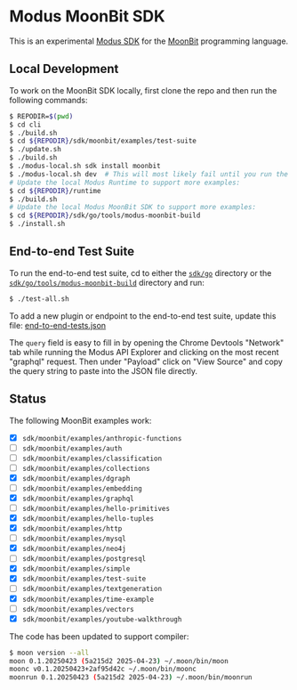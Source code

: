 # Modus MoonBit SDK

This is an experimental [Modus SDK] for the [MoonBit] programming language.

[Modus SDK]: https://github.com/gmlewis/modus
[MoonBit]: https://www.moonbitlang.com/

## Local Development

To work on the MoonBit SDK locally, first clone the repo and then run the following commands:

```bash
$ REPODIR=$(pwd)
$ cd cli
$ ./build.sh
$ cd ${REPODIR}/sdk/moonbit/examples/test-suite
$ ./update.sh
$ ./build.sh
$ ./modus-local.sh sdk install moonbit
$ ./modus-local.sh dev  # This will most likely fail until you run the following steps:
# Update the local Modus Runtime to support more examples:
$ cd ${REPODIR}/runtime
$ ./build.sh
# Update the local Modus MoonBit SDK to support more examples:
$ cd ${REPODIR}/sdk/go/tools/modus-moonbit-build
$ ./install.sh
```

## End-to-end Test Suite

To run the end-to-end test suite, cd to either the [`sdk/go`](/sdk/go) directory
or the [`sdk/go/tools/modus-moonbit-build`](/sdk/go/tools/modus-moonbit-build) directory and run:

```bash
$ ./test-all.sh
```

To add a new plugin or endpoint to the end-to-end test suite, update this file:
[end-to-end-tests.json](/sdk/go/tools/modus-moonbit-build/end-to-end-tests.json)

The `query` field is easy to fill in by opening the Chrome Devtools "Network"
tab while running the Modus API Explorer and clicking on the most recent
"graphql" request. Then under "Payload" click on "View Source" and copy
the query string to paste into the JSON file directly.

## Status

The following MoonBit examples work:

- [x] `sdk/moonbit/examples/anthropic-functions`
- [ ] `sdk/moonbit/examples/auth`
- [ ] `sdk/moonbit/examples/classification`
- [ ] `sdk/moonbit/examples/collections`
- [x] `sdk/moonbit/examples/dgraph`
- [ ] `sdk/moonbit/examples/embedding`
- [x] `sdk/moonbit/examples/graphql`
- [ ] `sdk/moonbit/examples/hello-primitives`
- [x] `sdk/moonbit/examples/hello-tuples`
- [x] `sdk/moonbit/examples/http`
- [ ] `sdk/moonbit/examples/mysql`
- [x] `sdk/moonbit/examples/neo4j`
- [ ] `sdk/moonbit/examples/postgresql`
- [x] `sdk/moonbit/examples/simple`
- [x] `sdk/moonbit/examples/test-suite`
- [ ] `sdk/moonbit/examples/textgeneration`
- [x] `sdk/moonbit/examples/time-example`
- [ ] `sdk/moonbit/examples/vectors`
- [x] `sdk/moonbit/examples/youtube-walkthrough`

The code has been updated to support compiler:

```bash
$ moon version --all
moon 0.1.20250423 (5a215d2 2025-04-23) ~/.moon/bin/moon
moonc v0.1.20250423+2af95d42c ~/.moon/bin/moonc
moonrun 0.1.20250423 (5a215d2 2025-04-23) ~/.moon/bin/moonrun
```
